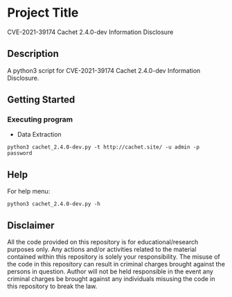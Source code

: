 # Project Title

CVE-2021-39174 Cachet 2.4.0-dev Information Disclosure

## Description

A python3 script for CVE-2021-39174 Cachet 2.4.0-dev Information Disclosure. 

## Getting Started

### Executing program

* Data Extraction
```
python3 cachet_2.4.0-dev.py -t http://cachet.site/ -u admin -p password
```

## Help

For help menu:
```
python3 cachet_2.4.0-dev.py -h
```

## Disclaimer
All the code provided on this repository is for educational/research purposes only. Any actions and/or activities related to the material contained within this repository is solely your responsibility. The misuse of the code in this repository can result in criminal charges brought against the persons in question. Author will not be held responsible in the event any criminal charges be brought against any individuals misusing the code in this repository to break the law.